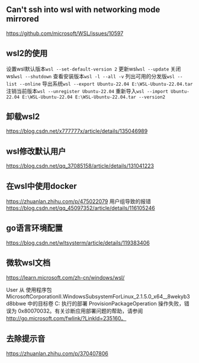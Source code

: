 ## Can't ssh into wsl with networking mode mirrored
<https://github.com/microsoft/WSL/issues/10597>

## wsl2的使用

设置wsl默认版本`wsl --set-default-version 2`
更新wsl`wsl --update`
关闭wsl`wsl --shutdown`
查看安装版本`wsl -l --all -v`
列出可用的分发版`wsl --list --online`
导出系统`wsl --export Ubuntu-22.04 E:\WSL-Ubuntu-22.04.tar`
注销当前版本`wsl --unregister Ubuntu-22.04`
重新导入`wsl --import Ubuntu-22.04 E:\WSL-Ubuntu-22.04 E:\WSL-Ubuntu-22.04.tar --version2`


## 卸载wsl2
<https://blog.csdn.net/x777777x/article/details/135046989>

## wsl修改默认用户
<https://blog.csdn.net/qq_37085158/article/details/131041223>

## 在wsl中使用docker
<https://zhuanlan.zhihu.com/p/475022079>
用户组导致的报错
<https://blog.csdn.net/qq_45097352/article/details/116105246>

## go语言环境配置
<https://blog.csdn.net/wltsysterm/article/details/119383406>

## 微软wsl文档

<https://learn.microsoft.com/zh-cn/windows/wsl/>

User
从   使用程序包 MicrosoftCorporationII.WindowsSubsystemForLinux_2.1.5.0_x64__8wekyb3d8bbwe 中的目标卷 C: 执行的部署 ProvisionPackageOperation 操作失败，错误为 0x80070032。有关诊断应用部署问题的帮助，请参阅 http://go.microsoft.com/fwlink/?LinkId=235160。

## 去除提示音

<https://zhuanlan.zhihu.com/p/370407806>